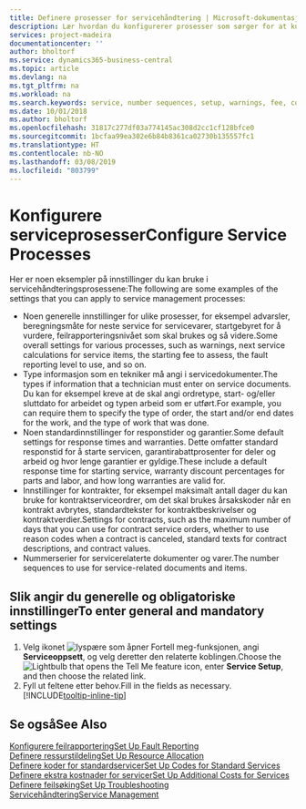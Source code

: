 ```yaml
---
title: Definere prosesser for servicehåndtering | Microsoft-dokumentasjon
description: Lær hvordan du konfigurerer prosesser som sørger for at kundene dine er tilfreds med kundeservicen.
services: project-madeira
documentationcenter: ''
author: bholtorf
ms.service: dynamics365-business-central
ms.topic: article
ms.devlang: na
ms.tgt_pltfrm: na
ms.workload: na
ms.search.keywords: service, number sequences, setup, warnings, fee, contracts, warranties
ms.date: 10/01/2018
ms.author: bholtorf
ms.openlocfilehash: 31817c277df03a774145ac308d2cc1cf128bfce0
ms.sourcegitcommit: 1bcfaa99ea302e6b84b8361ca02730b135557fc1
ms.translationtype: HT
ms.contentlocale: nb-NO
ms.lasthandoff: 03/08/2019
ms.locfileid: "803799"
---
```

# <a name="configure-service-processes"></a><span data-ttu-id="4b697-103">Konfigurere serviceprosesser</span><span class="sxs-lookup"><span data-stu-id="4b697-103">Configure Service Processes</span></span>
<span data-ttu-id="4b697-104">Her er noen eksempler på innstillinger du kan bruke i servicehåndteringsprosessene:</span><span class="sxs-lookup"><span data-stu-id="4b697-104">The following are some examples of the settings that you can apply to service management processes:</span></span>  
  
* <span data-ttu-id="4b697-105">Noen generelle innstillinger for ulike prosesser, for eksempel advarsler, beregningsmåte for neste service for servicevarer, startgebyret for å vurdere, feilrapporteringsnivået som skal brukes og så videre.</span><span class="sxs-lookup"><span data-stu-id="4b697-105">Some overall settings for various processes, such as warnings, next service calculations for service items, the starting fee to assess, the fault reporting level to use, and so on.</span></span>  
* <span data-ttu-id="4b697-106">Type informasjon som en tekniker må angi i servicedokumenter.</span><span class="sxs-lookup"><span data-stu-id="4b697-106">The types if information that a technician must enter on service documents.</span></span> <span data-ttu-id="4b697-107">Du kan for eksempel kreve at de skal angi ordretype, start- og/eller sluttdato for arbeidet og typen arbeid som er utført.</span><span class="sxs-lookup"><span data-stu-id="4b697-107">For example, you can require them to specify the type of order, the start and/or end dates for the work, and the type of work that was done.</span></span>  
* <span data-ttu-id="4b697-108">Noen standardinnstillinger for responstider og garantier.</span><span class="sxs-lookup"><span data-stu-id="4b697-108">Some default settings for response times and warranties.</span></span> <span data-ttu-id="4b697-109">Dette omfatter standard responstid for å starte servicen, garantirabattprosenter for deler og arbeid og hvor lenge garantier er gyldige.</span><span class="sxs-lookup"><span data-stu-id="4b697-109">These include a default response time for starting service, warranty discount percentages for parts and labor, and how long warranties are valid for.</span></span>  
* <span data-ttu-id="4b697-110">Innstillinger for kontrakter, for eksempel maksimalt antall dager du kan bruke for kontraktserviceordrer, om det skal brukes årsakskoder når en kontrakt avbrytes, standardtekster for kontraktbeskrivelser og kontraktverdier.</span><span class="sxs-lookup"><span data-stu-id="4b697-110">Settings for contracts, such as the maximum number of days that you can use for contract service orders, whether to use reason codes when a contract is canceled, standard texts for contract descriptions, and contract values.</span></span>  
* <span data-ttu-id="4b697-111">Nummerserier for servicerelaterte dokumenter og varer.</span><span class="sxs-lookup"><span data-stu-id="4b697-111">The number sequences to use for service-related documents and items.</span></span>  

## <a name="to-enter-general-and-mandatory-settings"></a><span data-ttu-id="4b697-112">Slik angir du generelle og obligatoriske innstillinger</span><span class="sxs-lookup"><span data-stu-id="4b697-112">To enter general and mandatory settings</span></span>
1. <span data-ttu-id="4b697-113">Velg ikonet ![lyspære som åpner Fortell meg-funksjonen](media/ui-search/search_small.png "Fortell hva du vil gjøre"), angi **Serviceoppsett**, og velg deretter den relaterte koblingen.</span><span class="sxs-lookup"><span data-stu-id="4b697-113">Choose the ![Lightbulb that opens the Tell Me feature](media/ui-search/search_small.png "Tell me what you want to do") icon, enter **Service Setup**, and then choose the related link.</span></span>
2. <span data-ttu-id="4b697-114">Fyll ut feltene etter behov.</span><span class="sxs-lookup"><span data-stu-id="4b697-114">Fill in the fields as necessary.</span></span> [!INCLUDE[tooltip-inline-tip](includes/tooltip-inline-tip_md.md)]  

## <a name="see-also"></a><span data-ttu-id="4b697-115">Se også</span><span class="sxs-lookup"><span data-stu-id="4b697-115">See Also</span></span>  
[<span data-ttu-id="4b697-116">Konfigurere feilrapportering</span><span class="sxs-lookup"><span data-stu-id="4b697-116">Set Up Fault Reporting</span></span>](service-how-setup-fault-reporting.md)  
[<span data-ttu-id="4b697-117">Definere ressurstildeling</span><span class="sxs-lookup"><span data-stu-id="4b697-117">Set Up Resource Allocation</span></span>](service-how-setup-resource-allocation.md)  
[<span data-ttu-id="4b697-118">Definere koder for standardservicer</span><span class="sxs-lookup"><span data-stu-id="4b697-118">Set Up Codes for Standard Services</span></span>](service-how-setup-service-coding.md)  
[<span data-ttu-id="4b697-119">Definere ekstra kostnader for servicer</span><span class="sxs-lookup"><span data-stu-id="4b697-119">Set Up Additional Costs for Services</span></span>](service-how-setup-service-costs-pricing.md)  
[<span data-ttu-id="4b697-120">Definere feilsøking</span><span class="sxs-lookup"><span data-stu-id="4b697-120">Set Up Troubleshooting</span></span>](service-how-setup-troubleshooting.md)  
[<span data-ttu-id="4b697-121">Servicehåndtering</span><span class="sxs-lookup"><span data-stu-id="4b697-121">Service Management</span></span>](service-service.md)  
